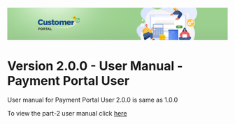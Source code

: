 ![Supplier portal banner](/Customerportal/src/images/customer-portal/front-end-user/CP_banner.jpg)

# Version 2.0.0 - User Manual - Payment Portal User

User manual for Payment Portal User 2.0.0 is same as 1.0.0

To view the part-2 user manual click [here](/Customerportal/src/pages/add-ons/payment-portal/usermanual-paymentportal-user.md)
